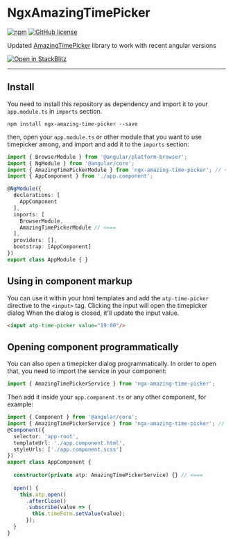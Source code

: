 # NgxAmazingTimePicker

[![npm](https://img.shields.io/npm/v/ngx-amazing-time-picker)](https://www.npmjs.com/package/ngx-amazing-time-picker)
[![GitHub license](https://img.shields.io/badge/license-MIT-blue.svg)](https://raw.githubusercontent.com/ndraiman/ngx-amazing-time-picker/master/LICENSE.md)

Updated [AmazingTimePicker](https://github.com/owsolutions/amazing-time-picker) library to work with recent angular versions

[![Open in StackBlitz](https://developer.stackblitz.com/img/open_in_stackblitz.svg)](https://stackblitz.com/github/ndraiman/ngx-amazing-time-picker/tree/v16.0.0?file=src%2Fapp%2Fapp.component.ts)

---

## Install
You need to install this repository as dependency and import it to your `app.module.ts` in `imports` section.

```console
npm install ngx-amazing-time-picker --save
```

then, open your `app.module.ts` or other module that you want to use timepicker among, and import and add it to the `imports` section:

```ts
import { BrowserModule } from '@angular/platform-browser';
import { NgModule } from '@angular/core';
import { AmazingTimePickerModule } from 'ngx-amazing-time-picker'; // <===
import { AppComponent } from './app.component';

@NgModule({
  declarations: [
    AppComponent
  ],
  imports: [
    BrowserModule,
    AmazingTimePickerModule // <===
  ],
  providers: [],
  bootstrap: [AppComponent]
})
export class AppModule { }
```

## Using in component markup

You can use it within your html templates and add the `atp-time-picker` directive to the `<input>` tag.
Clicking the input will open the timepicker dialog
When the dialog is closed, it'll update the input value.

```html
<input atp-time-picker value="19:00"/>
```

## Opening component programmatically
You can also open a timepicker dialog programmatically. In order to open that, you need to import the service in your component:

```ts
import { AmazingTimePickerService } from 'ngx-amazing-time-picker';
```

Then add it inside your `app.component.ts` or any other component, for example:

```ts
import { Component } from '@angular/core';
import { AmazingTimePickerService } from 'ngx-amazing-time-picker'; // <===
@Component({
  selector: 'app-root',
  templateUrl: './app.component.html',
  styleUrls: ['./app.component.scss']
})
export class AppComponent {
  
  constructor(private atp: AmazingTimePickerService) {} // <===
  
  open() {
    this.atp.open()
      .afterClose()
      .subscribe(value => {
        this.timeForm.setValue(value);
      });
  }
}
```
